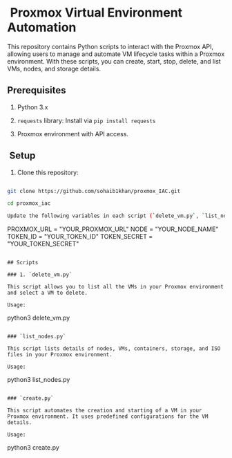 #  Proxmox Virtual Environment Automation

This repository contains Python scripts to interact with the Proxmox API, allowing users to manage and automate VM lifecycle tasks within a Proxmox environment. With these scripts, you can create, start, stop, delete, and list VMs, nodes, and storage details.

## Prerequisites

1. Python 3.x

2. `requests` library: Install via `pip install requests`

3. Proxmox environment with API access.

##  Setup

1. Clone this repository:

```bash

git clone https://github.com/sohaib1khan/proxmox_IAC.git

cd proxmox_iac

Update the following variables in each script (`delete_vm.py`, `list_nodes.py`, `create.py`) to match your Proxmox environment:

```
PROXMOX_URL = "YOUR_PROXMOX_URL"
NODE = "YOUR_NODE_NAME"
TOKEN_ID = "YOUR_TOKEN_ID"
TOKEN_SECRET = "YOUR_TOKEN_SECRET"
```

## Scripts

### 1. `delete_vm.py`

This script allows you to list all the VMs in your Proxmox environment and select a VM to delete.

Usage:

```
python3 delete_vm.py
```

### `list_nodes.py`

This script lists details of nodes, VMs, containers, storage, and ISO files in your Proxmox environment.

Usage:

```
python3 list_nodes.py
```

### `create.py`

This script automates the creation and starting of a VM in your Proxmox environment. It uses predefined configurations for the VM details.

Usage:

```
python3 create.py

```
